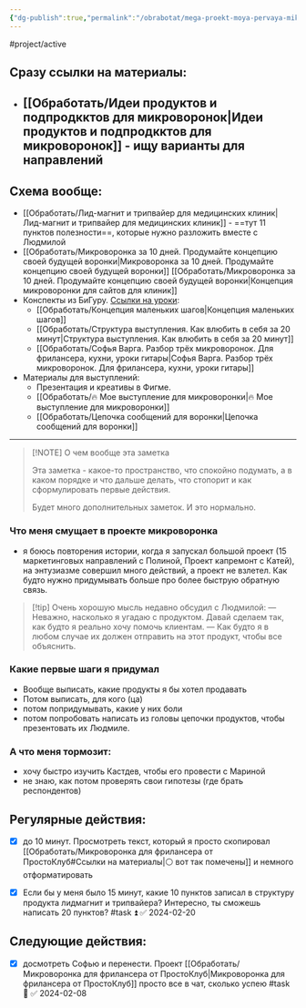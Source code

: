 ```yaml
---
{"dg-publish":true,"permalink":"/obrabotat/mega-proekt-moya-pervaya-mikrovoronka/"}
---
```




#project/active 

## Сразу ссылки на материалы:
- [[Обработать/Идеи продуктов и подпродкктов для микроворонок\|Идеи продуктов и подпродкктов для микроворонок]] - ищу варианты для направлений
	- 
<div class="transclusion internal-embed is-loaded"><div class="markdown-embed">



## Схема вообще:
<style> .container {font-family: sans-serif; text-align: center;} .button-wrapper button {z-index: 1;height: 40px; width: 100px; margin: 10px;padding: 5px;} .excalidraw .App-menu_top .buttonList { display: flex;} .excalidraw-wrapper { height: 800px; margin: 50px; position: relative;} :root[dir="ltr"] .excalidraw .layer-ui__wrapper .zen-mode-transition.App-menu_bottom--transition-left {transform: none;} </style><script src="https://cdn.jsdelivr.net/npm/react@17/umd/react.production.min.js"></script><script src="https://cdn.jsdelivr.net/npm/react-dom@17/umd/react-dom.production.min.js"></script><script type="text/javascript" src="https://cdn.jsdelivr.net/npm/@excalidraw/excalidraw@0/dist/excalidraw.production.min.js"></script><div id="Drawing_2024-02-11_1920.43.excalidraw.md1"></div><script>(function(){const InitialData={"type":"excalidraw","version":2,"source":"https://github.com/zsviczian/obsidian-excalidraw-plugin/releases/tag/2.0.20","elements":[{"type":"freedraw","version":78,"versionNonce":727088747,"isDeleted":false,"id":"bNt1-56Bc0iOdeP4lFmLt","fillStyle":"solid","strokeWidth":1,"strokeStyle":"solid","roughness":1,"opacity":100,"angle":0,"x":-267.49302534623575,"y":-139.1103182705965,"strokeColor":"#1e1e1e","backgroundColor":"transparent","width":180.79998779296875,"height":33.600006103515625,"seed":1092054255,"groupIds":["znc8EGzNA5-6f3mukq_c4"],"frameId":null,"roundness":null,"boundElements":[],"updated":1709230763499,"link":null,"locked":false,"points":[[0,0],[0,2.399993896484375],[4.79998779296875,4],[15.20001220703125,6.399993896484375],[28.79998779296875,9.600006103515625],[46.4000244140625,10.399993896484375],[68.79998779296875,12.800018310546875],[88.79998779296875,13.600006103515625],[108.79998779296875,13.600006103515625],[128.79998779296875,12.800018310546875],[155.20001220703125,8.800018310546875],[165.60003662109375,5.600006103515625],[172,3.20001220703125],[175.20001220703125,1.600006103515625],[176,1.600006103515625],[176.79998779296875,1.600006103515625],[175.20001220703125,0.800018310546875],[168,-0.79998779296875],[152.79998779296875,-4],[129.60003662109375,-8.79998779296875],[105.60003662109375,-12.79998779296875],[77.60003662109375,-17.600006103515625],[38.4000244140625,-20],[21.60003662109375,-20],[14.4000244140625,-20],[12,-19.199981689453125],[11.20001220703125,-19.199981689453125],[11.20001220703125,-18.399993896484375],[11.20001220703125,-17.600006103515625],[11.20001220703125,-16],[11.20001220703125,-15.199981689453125],[11.20001220703125,-14.399993896484375],[8.79998779296875,-13.600006103515625],[5.60003662109375,-12.79998779296875],[-0.79998779296875,-11.199981689453125],[-3.20001220703125,-10.399993896484375],[-4,-9.600006103515625],[-4,-9.600006103515625]],"lastCommittedPoint":null,"simulatePressure":true,"pressures":[]},{"type":"freedraw","version":63,"versionNonce":1148287243,"isDeleted":false,"id":"J2VRbj21RQtTRj5W2ElSR","fillStyle":"solid","strokeWidth":1,"strokeStyle":"solid","roughness":1,"opacity":100,"angle":0,"x":-267.49302534623575,"y":-139.91030606356526,"strokeColor":"#1e1e1e","backgroundColor":"transparent","width":63.20001220703125,"height":152,"seed":748287759,"groupIds":["znc8EGzNA5-6f3mukq_c4"],"frameId":null,"roundness":null,"boundElements":[],"updated":1709230763499,"link":null,"locked":false,"points":[[0,0],[0.79998779296875,3.199981689453125],[7.20001220703125,10.399993896484375],[16.79998779296875,19.199981689453125],[26.4000244140625,28],[34.4000244140625,38.399993896484375],[41.60003662109375,56.79998779296875],[45.60003662109375,73.60000610351562],[49.60003662109375,95.19998168945312],[54.4000244140625,114.39999389648438],[59.20001220703125,129.60000610351562],[60.79998779296875,136.79998779296875],[62.4000244140625,140],[63.20001220703125,143.19998168945312],[63.20001220703125,148],[63.20001220703125,150.39999389648438],[63.20001220703125,151.19998168945312],[63.20001220703125,152],[63.20001220703125,151.19998168945312],[61.60003662109375,146.39999389648438],[61.60003662109375,142.39999389648438],[61.60003662109375,140],[61.60003662109375,140]],"lastCommittedPoint":null,"simulatePressure":true,"pressures":[]},{"type":"freedraw","version":62,"versionNonce":26484651,"isDeleted":false,"id":"OVceT3Wi5DUva1kw_Y23g","fillStyle":"solid","strokeWidth":1,"strokeStyle":"solid","roughness":1,"opacity":100,"angle":0,"x":-94.693037553267,"y":-134.31029996004963,"strokeColor":"#1e1e1e","backgroundColor":"transparent","width":90.39996337890625,"height":130.39999389648438,"seed":931544367,"groupIds":["znc8EGzNA5-6f3mukq_c4"],"frameId":null,"roundness":null,"boundElements":[],"updated":1709230763499,"link":null,"locked":false,"points":[[0,0],[-1.5999755859375,0],[-5.5999755859375,3.199981689453125],[-15.199951171875,14.399993896484375],[-24.79998779296875,24],[-35.199951171875,33.5999755859375],[-46.39996337890625,44],[-58.39996337890625,56],[-69.5999755859375,67.19998168945312],[-78.39996337890625,78.39999389648438],[-84,87.19998168945312],[-88,95.19998168945312],[-89.5999755859375,104],[-90.39996337890625,110.39999389648438],[-90.39996337890625,118.39999389648438],[-90.39996337890625,124],[-90.39996337890625,128.79998779296875],[-90.39996337890625,130.39999389648438],[-90.39996337890625,129.5999755859375],[-90.39996337890625,128.79998779296875],[-90.39996337890625,128],[-90.39996337890625,128]],"lastCommittedPoint":null,"simulatePressure":true,"pressures":[]},{"type":"freedraw","version":59,"versionNonce":1558770251,"isDeleted":false,"id":"k5-iIWLjIYzZL2wN9Nl0W","fillStyle":"solid","strokeWidth":1,"strokeStyle":"solid","roughness":1,"opacity":100,"angle":0,"x":-188.2930131392045,"y":0.8896817294034918,"strokeColor":"#1e1e1e","backgroundColor":"transparent","width":26.4000244140625,"height":20.79998779296875,"seed":1162133327,"groupIds":["znc8EGzNA5-6f3mukq_c4"],"frameId":null,"roundness":null,"boundElements":[],"updated":1709230763499,"link":null,"locked":false,"points":[[0,0],[-3.20001220703125,2.399993896484375],[-8.79998779296875,7.20001220703125],[-16,13.600006103515625],[-18.4000244140625,15.20001220703125],[-18.4000244140625,16],[-18.4000244140625,16.800018310546875],[-18.4000244140625,17.600006103515625],[-17.5999755859375,17.600006103515625],[-12,14.399993896484375],[-4,8.800018310546875],[2.4000244140625,2.399993896484375],[6.4000244140625,-0.79998779296875],[8,-2.399993896484375],[8,-3.199981689453125],[7.20001220703125,-3.199981689453125],[5.5999755859375,-3.199981689453125],[4.79998779296875,-3.199981689453125],[4.79998779296875,-3.199981689453125]],"lastCommittedPoint":null,"simulatePressure":true,"pressures":[]},{"type":"freedraw","version":109,"versionNonce":659189995,"isDeleted":false,"id":"MV0SRWxvcLf5JeDe1qS2_","fillStyle":"solid","strokeWidth":1,"strokeStyle":"solid","roughness":1,"opacity":100,"angle":0,"x":-50.693037553267004,"y":-139.1103182705965,"strokeColor":"#1e1e1e","backgroundColor":"transparent","width":180.79998779296875,"height":33.600006103515625,"seed":1420096865,"groupIds":["znc8EGzNA5-6f3mukq_c4"],"frameId":null,"roundness":null,"boundElements":[],"updated":1709230763499,"link":null,"locked":false,"points":[[0,0],[0,2.399993896484375],[4.79998779296875,4],[15.20001220703125,6.399993896484375],[28.79998779296875,9.600006103515625],[46.4000244140625,10.399993896484375],[68.79998779296875,12.800018310546875],[88.79998779296875,13.600006103515625],[108.79998779296875,13.600006103515625],[128.79998779296875,12.800018310546875],[155.20001220703125,8.800018310546875],[165.60003662109375,5.600006103515625],[172,3.20001220703125],[175.20001220703125,1.600006103515625],[176,1.600006103515625],[176.79998779296875,1.600006103515625],[175.20001220703125,0.800018310546875],[168,-0.79998779296875],[152.79998779296875,-4],[129.60003662109375,-8.79998779296875],[105.60003662109375,-12.79998779296875],[77.60003662109375,-17.600006103515625],[38.4000244140625,-20],[21.60003662109375,-20],[14.4000244140625,-20],[12,-19.199981689453125],[11.20001220703125,-19.199981689453125],[11.20001220703125,-18.399993896484375],[11.20001220703125,-17.600006103515625],[11.20001220703125,-16],[11.20001220703125,-15.199981689453125],[11.20001220703125,-14.399993896484375],[8.79998779296875,-13.600006103515625],[5.60003662109375,-12.79998779296875],[-0.79998779296875,-11.199981689453125],[-3.20001220703125,-10.399993896484375],[-4,-9.600006103515625],[-4,-9.600006103515625]],"lastCommittedPoint":null,"simulatePressure":true,"pressures":[]},{"type":"freedraw","version":94,"versionNonce":843258763,"isDeleted":false,"id":"6-dUSlDT4Qd-Ih30-TbJu","fillStyle":"solid","strokeWidth":1,"strokeStyle":"solid","roughness":1,"opacity":100,"angle":0,"x":-50.693037553267004,"y":-139.91030606356526,"strokeColor":"#1e1e1e","backgroundColor":"transparent","width":63.20001220703125,"height":152,"seed":1577165121,"groupIds":["znc8EGzNA5-6f3mukq_c4"],"frameId":null,"roundness":null,"boundElements":[],"updated":1709230763499,"link":null,"locked":false,"points":[[0,0],[0.79998779296875,3.199981689453125],[7.20001220703125,10.399993896484375],[16.79998779296875,19.199981689453125],[26.4000244140625,28],[34.4000244140625,38.399993896484375],[41.60003662109375,56.79998779296875],[45.60003662109375,73.60000610351562],[49.60003662109375,95.19998168945312],[54.4000244140625,114.39999389648438],[59.20001220703125,129.60000610351562],[60.79998779296875,136.79998779296875],[62.4000244140625,140],[63.20001220703125,143.19998168945312],[63.20001220703125,148],[63.20001220703125,150.39999389648438],[63.20001220703125,151.19998168945312],[63.20001220703125,152],[63.20001220703125,151.19998168945312],[61.60003662109375,146.39999389648438],[61.60003662109375,142.39999389648438],[61.60003662109375,140],[61.60003662109375,140]],"lastCommittedPoint":null,"simulatePressure":true,"pressures":[]},{"type":"freedraw","version":93,"versionNonce":973959723,"isDeleted":false,"id":"hZiFTx_ySdVIIPfJZKt6E","fillStyle":"solid","strokeWidth":1,"strokeStyle":"solid","roughness":1,"opacity":100,"angle":0,"x":122.10695023970175,"y":-134.31029996004963,"strokeColor":"#1e1e1e","backgroundColor":"transparent","width":90.39996337890625,"height":130.39999389648438,"seed":312332577,"groupIds":["znc8EGzNA5-6f3mukq_c4"],"frameId":null,"roundness":null,"boundElements":[],"updated":1709230763499,"link":null,"locked":false,"points":[[0,0],[-1.5999755859375,0],[-5.5999755859375,3.199981689453125],[-15.199951171875,14.399993896484375],[-24.79998779296875,24],[-35.199951171875,33.5999755859375],[-46.39996337890625,44],[-58.39996337890625,56],[-69.5999755859375,67.19998168945312],[-78.39996337890625,78.39999389648438],[-84,87.19998168945312],[-88,95.19998168945312],[-89.5999755859375,104],[-90.39996337890625,110.39999389648438],[-90.39996337890625,118.39999389648438],[-90.39996337890625,124],[-90.39996337890625,128.79998779296875],[-90.39996337890625,130.39999389648438],[-90.39996337890625,129.5999755859375],[-90.39996337890625,128.79998779296875],[-90.39996337890625,128],[-90.39996337890625,128]],"lastCommittedPoint":null,"simulatePressure":true,"pressures":[]},{"type":"freedraw","version":90,"versionNonce":261354699,"isDeleted":false,"id":"n3veGepN7xOb1_QYmvv7g","fillStyle":"solid","strokeWidth":1,"strokeStyle":"solid","roughness":1,"opacity":100,"angle":0,"x":28.506974653764246,"y":0.8896817294034918,"strokeColor":"#1e1e1e","backgroundColor":"transparent","width":26.4000244140625,"height":20.79998779296875,"seed":1743324417,"groupIds":["znc8EGzNA5-6f3mukq_c4"],"frameId":null,"roundness":null,"boundElements":[],"updated":1709230763499,"link":null,"locked":false,"points":[[0,0],[-3.20001220703125,2.399993896484375],[-8.79998779296875,7.20001220703125],[-16,13.600006103515625],[-18.4000244140625,15.20001220703125],[-18.4000244140625,16],[-18.4000244140625,16.800018310546875],[-18.4000244140625,17.600006103515625],[-17.5999755859375,17.600006103515625],[-12,14.399993896484375],[-4,8.800018310546875],[2.4000244140625,2.399993896484375],[6.4000244140625,-0.79998779296875],[8,-2.399993896484375],[8,-3.199981689453125],[7.20001220703125,-3.199981689453125],[5.5999755859375,-3.199981689453125],[4.79998779296875,-3.199981689453125],[4.79998779296875,-3.199981689453125]],"lastCommittedPoint":null,"simulatePressure":true,"pressures":[]},{"type":"freedraw","version":140,"versionNonce":40969067,"isDeleted":false,"id":"L_TYD4fS33pUic0gEJxNQ","fillStyle":"solid","strokeWidth":1,"strokeStyle":"solid","roughness":1,"opacity":100,"angle":0,"x":153.30702348188925,"y":-139.1103182705965,"strokeColor":"#1e1e1e","backgroundColor":"transparent","width":180.79998779296875,"height":33.600006103515625,"seed":1415896911,"groupIds":["znc8EGzNA5-6f3mukq_c4"],"frameId":null,"roundness":null,"boundElements":[],"updated":1709230763499,"link":null,"locked":false,"points":[[0,0],[0,2.399993896484375],[4.79998779296875,4],[15.20001220703125,6.399993896484375],[28.79998779296875,9.600006103515625],[46.4000244140625,10.399993896484375],[68.79998779296875,12.800018310546875],[88.79998779296875,13.600006103515625],[108.79998779296875,13.600006103515625],[128.79998779296875,12.800018310546875],[155.20001220703125,8.800018310546875],[165.60003662109375,5.600006103515625],[172,3.20001220703125],[175.20001220703125,1.600006103515625],[176,1.600006103515625],[176.79998779296875,1.600006103515625],[175.20001220703125,0.800018310546875],[168,-0.79998779296875],[152.79998779296875,-4],[129.60003662109375,-8.79998779296875],[105.60003662109375,-12.79998779296875],[77.60003662109375,-17.600006103515625],[38.4000244140625,-20],[21.60003662109375,-20],[14.4000244140625,-20],[12,-19.199981689453125],[11.20001220703125,-19.199981689453125],[11.20001220703125,-18.399993896484375],[11.20001220703125,-17.600006103515625],[11.20001220703125,-16],[11.20001220703125,-15.199981689453125],[11.20001220703125,-14.399993896484375],[8.79998779296875,-13.600006103515625],[5.60003662109375,-12.79998779296875],[-0.79998779296875,-11.199981689453125],[-3.20001220703125,-10.399993896484375],[-4,-9.600006103515625],[-4,-9.600006103515625]],"lastCommittedPoint":null,"simulatePressure":true,"pressures":[]},{"type":"freedraw","version":125,"versionNonce":183467531,"isDeleted":false,"id":"9MKguKBmfUX798I5HKL1R","fillStyle":"solid","strokeWidth":1,"strokeStyle":"solid","roughness":1,"opacity":100,"angle":0,"x":153.30702348188925,"y":-139.91030606356526,"strokeColor":"#1e1e1e","backgroundColor":"transparent","width":63.20001220703125,"height":152,"seed":776609135,"groupIds":["znc8EGzNA5-6f3mukq_c4"],"frameId":null,"roundness":null,"boundElements":[],"updated":1709230763499,"link":null,"locked":false,"points":[[0,0],[0.79998779296875,3.199981689453125],[7.20001220703125,10.399993896484375],[16.79998779296875,19.199981689453125],[26.4000244140625,28],[34.4000244140625,38.399993896484375],[41.60003662109375,56.79998779296875],[45.60003662109375,73.60000610351562],[49.60003662109375,95.19998168945312],[54.4000244140625,114.39999389648438],[59.20001220703125,129.60000610351562],[60.79998779296875,136.79998779296875],[62.4000244140625,140],[63.20001220703125,143.19998168945312],[63.20001220703125,148],[63.20001220703125,150.39999389648438],[63.20001220703125,151.19998168945312],[63.20001220703125,152],[63.20001220703125,151.19998168945312],[61.60003662109375,146.39999389648438],[61.60003662109375,142.39999389648438],[61.60003662109375,140],[61.60003662109375,140]],"lastCommittedPoint":null,"simulatePressure":true,"pressures":[]},{"type":"freedraw","version":124,"versionNonce":873039019,"isDeleted":false,"id":"nsnM99HZn8gtb6OnL9OxA","fillStyle":"solid","strokeWidth":1,"strokeStyle":"solid","roughness":1,"opacity":100,"angle":0,"x":326.107011274858,"y":-134.31029996004963,"strokeColor":"#1e1e1e","backgroundColor":"transparent","width":90.39996337890625,"height":130.39999389648438,"seed":824350607,"groupIds":["znc8EGzNA5-6f3mukq_c4"],"frameId":null,"roundness":null,"boundElements":[],"updated":1709230763499,"link":null,"locked":false,"points":[[0,0],[-1.5999755859375,0],[-5.5999755859375,3.199981689453125],[-15.199951171875,14.399993896484375],[-24.79998779296875,24],[-35.199951171875,33.5999755859375],[-46.39996337890625,44],[-58.39996337890625,56],[-69.5999755859375,67.19998168945312],[-78.39996337890625,78.39999389648438],[-84,87.19998168945312],[-88,95.19998168945312],[-89.5999755859375,104],[-90.39996337890625,110.39999389648438],[-90.39996337890625,118.39999389648438],[-90.39996337890625,124],[-90.39996337890625,128.79998779296875],[-90.39996337890625,130.39999389648438],[-90.39996337890625,129.5999755859375],[-90.39996337890625,128.79998779296875],[-90.39996337890625,128],[-90.39996337890625,128]],"lastCommittedPoint":null,"simulatePressure":true,"pressures":[]},{"type":"freedraw","version":121,"versionNonce":1164556107,"isDeleted":false,"id":"uMglRUTNyUDQZ3mpwvQ26","fillStyle":"solid","strokeWidth":1,"strokeStyle":"solid","roughness":1,"opacity":100,"angle":0,"x":232.5070356889205,"y":0.8896817294034918,"strokeColor":"#1e1e1e","backgroundColor":"transparent","width":26.4000244140625,"height":20.79998779296875,"seed":1395051951,"groupIds":["znc8EGzNA5-6f3mukq_c4"],"frameId":null,"roundness":null,"boundElements":[],"updated":1709230763499,"link":null,"locked":false,"points":[[0,0],[-3.20001220703125,2.399993896484375],[-8.79998779296875,7.20001220703125],[-16,13.600006103515625],[-18.4000244140625,15.20001220703125],[-18.4000244140625,16],[-18.4000244140625,16.800018310546875],[-18.4000244140625,17.600006103515625],[-17.5999755859375,17.600006103515625],[-12,14.399993896484375],[-4,8.800018310546875],[2.4000244140625,2.399993896484375],[6.4000244140625,-0.79998779296875],[8,-2.399993896484375],[8,-3.199981689453125],[7.20001220703125,-3.199981689453125],[5.5999755859375,-3.199981689453125],[4.79998779296875,-3.199981689453125],[4.79998779296875,-3.199981689453125]],"lastCommittedPoint":null,"simulatePressure":true,"pressures":[]},{"type":"freedraw","version":180,"versionNonce":761959915,"isDeleted":false,"id":"KEInKNH63O4Q_AqbpkaFp","fillStyle":"solid","strokeWidth":1,"strokeStyle":"solid","roughness":1,"opacity":100,"angle":0,"x":369.30702348188925,"y":-139.1103182705965,"strokeColor":"#1e1e1e","backgroundColor":"transparent","width":180.79998779296875,"height":33.600006103515625,"seed":2030132463,"groupIds":["znc8EGzNA5-6f3mukq_c4"],"frameId":null,"roundness":null,"boundElements":[],"updated":1709230763499,"link":null,"locked":false,"points":[[0,0],[0,2.399993896484375],[4.79998779296875,4],[15.20001220703125,6.399993896484375],[28.79998779296875,9.600006103515625],[46.4000244140625,10.399993896484375],[68.79998779296875,12.800018310546875],[88.79998779296875,13.600006103515625],[108.79998779296875,13.600006103515625],[128.79998779296875,12.800018310546875],[155.20001220703125,8.800018310546875],[165.60003662109375,5.600006103515625],[172,3.20001220703125],[175.20001220703125,1.600006103515625],[176,1.600006103515625],[176.79998779296875,1.600006103515625],[175.20001220703125,0.800018310546875],[168,-0.79998779296875],[152.79998779296875,-4],[129.60003662109375,-8.79998779296875],[105.60003662109375,-12.79998779296875],[77.60003662109375,-17.600006103515625],[38.4000244140625,-20],[21.60003662109375,-20],[14.4000244140625,-20],[12,-19.199981689453125],[11.20001220703125,-19.199981689453125],[11.20001220703125,-18.399993896484375],[11.20001220703125,-17.600006103515625],[11.20001220703125,-16],[11.20001220703125,-15.199981689453125],[11.20001220703125,-14.399993896484375],[8.79998779296875,-13.600006103515625],[5.60003662109375,-12.79998779296875],[-0.79998779296875,-11.199981689453125],[-3.20001220703125,-10.399993896484375],[-4,-9.600006103515625],[-4,-9.600006103515625]],"lastCommittedPoint":null,"simulatePressure":true,"pressures":[]},{"type":"freedraw","version":165,"versionNonce":722903179,"isDeleted":false,"id":"HhFc3Z1SfVcl56R6dQ6LK","fillStyle":"solid","strokeWidth":1,"strokeStyle":"solid","roughness":1,"opacity":100,"angle":0,"x":369.30702348188925,"y":-139.91030606356526,"strokeColor":"#1e1e1e","backgroundColor":"transparent","width":63.20001220703125,"height":152,"seed":2023822287,"groupIds":["znc8EGzNA5-6f3mukq_c4"],"frameId":null,"roundness":null,"boundElements":[],"updated":1709230763499,"link":null,"locked":false,"points":[[0,0],[0.79998779296875,3.199981689453125],[7.20001220703125,10.399993896484375],[16.79998779296875,19.199981689453125],[26.4000244140625,28],[34.4000244140625,38.399993896484375],[41.60003662109375,56.79998779296875],[45.60003662109375,73.60000610351562],[49.60003662109375,95.19998168945312],[54.4000244140625,114.39999389648438],[59.20001220703125,129.60000610351562],[60.79998779296875,136.79998779296875],[62.4000244140625,140],[63.20001220703125,143.19998168945312],[63.20001220703125,148],[63.20001220703125,150.39999389648438],[63.20001220703125,151.19998168945312],[63.20001220703125,152],[63.20001220703125,151.19998168945312],[61.60003662109375,146.39999389648438],[61.60003662109375,142.39999389648438],[61.60003662109375,140],[61.60003662109375,140]],"lastCommittedPoint":null,"simulatePressure":true,"pressures":[]},{"type":"freedraw","version":164,"versionNonce":942167851,"isDeleted":false,"id":"8cCa2haYpyqJzB_4Y99eC","fillStyle":"solid","strokeWidth":1,"strokeStyle":"solid","roughness":1,"opacity":100,"angle":0,"x":542.107011274858,"y":-134.31029996004963,"strokeColor":"#1e1e1e","backgroundColor":"transparent","width":90.39996337890625,"height":130.39999389648438,"seed":1037702863,"groupIds":["znc8EGzNA5-6f3mukq_c4"],"frameId":null,"roundness":null,"boundElements":[],"updated":1709230763499,"link":null,"locked":false,"points":[[0,0],[-1.5999755859375,0],[-5.5999755859375,3.199981689453125],[-15.199951171875,14.399993896484375],[-24.79998779296875,24],[-35.199951171875,33.5999755859375],[-46.39996337890625,44],[-58.39996337890625,56],[-69.5999755859375,67.19998168945312],[-78.39996337890625,78.39999389648438],[-84,87.19998168945312],[-88,95.19998168945312],[-89.5999755859375,104],[-90.39996337890625,110.39999389648438],[-90.39996337890625,118.39999389648438],[-90.39996337890625,124],[-90.39996337890625,128.79998779296875],[-90.39996337890625,130.39999389648438],[-90.39996337890625,129.5999755859375],[-90.39996337890625,128.79998779296875],[-90.39996337890625,128],[-90.39996337890625,128]],"lastCommittedPoint":null,"simulatePressure":true,"pressures":[]},{"type":"freedraw","version":161,"versionNonce":856308171,"isDeleted":false,"id":"wTmwE3936YxNbSCAi5sXs","fillStyle":"solid","strokeWidth":1,"strokeStyle":"solid","roughness":1,"opacity":100,"angle":0,"x":448.5070356889205,"y":0.8896817294034918,"strokeColor":"#1e1e1e","backgroundColor":"transparent","width":26.4000244140625,"height":20.79998779296875,"seed":842327983,"groupIds":["znc8EGzNA5-6f3mukq_c4"],"frameId":null,"roundness":null,"boundElements":[],"updated":1709230763499,"link":null,"locked":false,"points":[[0,0],[-3.20001220703125,2.399993896484375],[-8.79998779296875,7.20001220703125],[-16,13.600006103515625],[-18.4000244140625,15.20001220703125],[-18.4000244140625,16],[-18.4000244140625,16.800018310546875],[-18.4000244140625,17.600006103515625],[-17.5999755859375,17.600006103515625],[-12,14.399993896484375],[-4,8.800018310546875],[2.4000244140625,2.399993896484375],[6.4000244140625,-0.79998779296875],[8,-2.399993896484375],[8,-3.199981689453125],[7.20001220703125,-3.199981689453125],[5.5999755859375,-3.199981689453125],[4.79998779296875,-3.199981689453125],[4.79998779296875,-3.199981689453125]],"lastCommittedPoint":null,"simulatePressure":true,"pressures":[]},{"id":"dGwHvKDg","type":"text","x":-267.5922372289186,"y":-386.15392535198,"width":668.0518798828125,"height":90,"angle":0,"strokeColor":"#1e1e1e","backgroundColor":"transparent","fillStyle":"solid","strokeWidth":1,"strokeStyle":"solid","roughness":1,"opacity":100,"groupIds":[],"frameId":null,"roundness":null,"seed":351772074,"version":230,"versionNonce":236579318,"isDeleted":false,"boundElements":null,"updated":1709426011403,"link":null,"locked":false,"text":"Я хочу, чтобы люди попадали ко мне \nчерез различные микроворонки","rawText":"Я хочу, чтобы люди попадали ко мне \nчерез различные микроворонки","fontSize":36,"fontFamily":1,"textAlign":"left","verticalAlign":"top","baseline":77,"containerId":null,"originalText":"Я хочу, чтобы люди попадали ко мне \nчерез различные микроворонки","lineHeight":1.25},{"id":"QNfIKTPw","type":"text","x":-230.2856629999668,"y":-201.43515189690413,"width":105.32792663574219,"height":40,"angle":0,"strokeColor":"#1e1e1e","backgroundColor":"transparent","fillStyle":"solid","strokeWidth":1,"strokeStyle":"solid","roughness":1,"opacity":100,"groupIds":[],"frameId":null,"roundness":null,"seed":1818822646,"version":377,"versionNonce":813963882,"isDeleted":false,"boundElements":null,"updated":1709426032384,"link":null,"locked":false,"text":"Медицинские \nсайты","rawText":"Медицинские \nсайты","fontSize":16,"fontFamily":1,"textAlign":"left","verticalAlign":"top","baseline":33,"containerId":null,"originalText":"Медицинские \nсайты","lineHeight":1.25},{"id":"TA0lYxzn","type":"text","x":-9.943736871357714,"y":-202.6010457759619,"width":66.79991149902344,"height":20,"angle":0,"strokeColor":"#1e1e1e","backgroundColor":"transparent","fillStyle":"solid","strokeWidth":1,"strokeStyle":"solid","roughness":1,"opacity":100,"groupIds":[],"frameId":null,"roundness":null,"seed":1825996010,"version":430,"versionNonce":1334550198,"isDeleted":false,"boundElements":null,"updated":1709426052996,"link":null,"locked":false,"text":"Лендинги","rawText":"Лендинги","fontSize":16,"fontFamily":1,"textAlign":"left","verticalAlign":"top","baseline":13,"containerId":null,"originalText":"Лендинги","lineHeight":1.25},{"id":"MNyv2SGe","type":"text","x":182.99460862725243,"y":-202.6010457759619,"width":116.71990966796875,"height":40,"angle":0,"strokeColor":"#1e1e1e","backgroundColor":"transparent","fillStyle":"solid","strokeWidth":1,"strokeStyle":"solid","roughness":1,"opacity":100,"groupIds":[],"frameId":null,"roundness":null,"seed":2142615478,"version":509,"versionNonce":1231767210,"isDeleted":false,"boundElements":null,"updated":1709426080097,"link":null,"locked":false,"text":"Контекст для\nпроизводителей","rawText":"Контекст для\nпроизводителей","fontSize":16,"fontFamily":1,"textAlign":"left","verticalAlign":"top","baseline":33,"containerId":null,"originalText":"Контекст для\nпроизводителей","lineHeight":1.25},{"id":"ChYfAQ6X","type":"text","x":390.87509025718896,"y":-202.6010457759619,"width":116.71990966796875,"height":40,"angle":0,"strokeColor":"#1e1e1e","backgroundColor":"transparent","fillStyle":"solid","strokeWidth":1,"strokeStyle":"solid","roughness":1,"opacity":100,"groupIds":[],"frameId":null,"roundness":null,"seed":715754870,"version":542,"versionNonce":1631058986,"isDeleted":false,"boundElements":null,"updated":1709426081055,"link":null,"locked":false,"text":"Контекст для\nпроизводителей","rawText":"Контекст для\nпроизводителей","fontSize":16,"fontFamily":1,"textAlign":"left","verticalAlign":"top","baseline":33,"containerId":null,"originalText":"Контекст для\nпроизводителей","lineHeight":1.25}],"appState":{"theme":"dark","viewBackgroundColor":"#ffffff","currentItemStrokeColor":"#1e1e1e","currentItemBackgroundColor":"transparent","currentItemFillStyle":"solid","currentItemStrokeWidth":1,"currentItemStrokeStyle":"solid","currentItemRoughness":1,"currentItemOpacity":100,"currentItemFontFamily":1,"currentItemFontSize":16,"currentItemTextAlign":"left","currentItemStartArrowhead":null,"currentItemEndArrowhead":"arrow","scrollX":247.11533868970514,"scrollY":450.64984717137384,"zoom":{"value":1.0497021352763423},"currentItemRoundness":"round","gridSize":null,"gridColor":{"Bold":"#C9C9C9FF","Regular":"#EDEDEDFF"},"currentStrokeOptions":null,"previousGridSize":null,"frameRendering":{"enabled":true,"clip":true,"name":true,"outline":true}},"files":{}};InitialData.scrollToContent=true;App=()=>{const e=React.useRef(null),t=React.useRef(null),[n,i]=React.useState({width:void 0,height:void 0});return React.useEffect(()=>{i({width:t.current.getBoundingClientRect().width,height:t.current.getBoundingClientRect().height});const e=()=>{i({width:t.current.getBoundingClientRect().width,height:t.current.getBoundingClientRect().height})};return window.addEventListener("resize",e),()=>window.removeEventListener("resize",e)},[t]),React.createElement(React.Fragment,null,React.createElement("div",{className:"excalidraw-wrapper",ref:t},React.createElement(ExcalidrawLib.Excalidraw,{ref:e,width:n.width,height:n.height,initialData:InitialData,viewModeEnabled:!0,zenModeEnabled:!0,gridModeEnabled:!1})))},excalidrawWrapper=document.getElementById("Drawing_2024-02-11_1920.43.excalidraw.md1");ReactDOM.render(React.createElement(App),excalidrawWrapper);})();</script>


</div></div>

- [[Обработать/Лид-магнит и трипвайер для медицинских клиник\|Лид-магнит и трипвайер для медицинских клиник]] - ==тут  11 пунктов полезности==, которые нужно разложить вместе с Людмилой
- [[Обработать/Микроворонка за 10 дней. Продумайте концепцию своей будущей воронки\|Микроворонка за 10 дней. Продумайте концепцию своей будущей воронки]] [[Обработать/Микроворонка за 10 дней. Продумайте концепцию своей будущей воронки\|Концепция микроворонки для сайтов для клиник]]
- Конспекты из БиГуру. [Ссылки на уроки](https://beguru.pro/modules/ant8lL):
	- [[Обработать/Концепция маленьких шагов\|Концепция маленьких шагов]]
	- [[Обработать/Структура выступления. Как влюбить в себя за 20 минут\|Структура выступления. Как влюбить в себя за 20 минут]]
	- [[Обработать/Софья Варга. Разбор трёх микроворонок. Для фрилансера, кухни, уроки гитары\|Софья Варга. Разбор трёх микроворонок. Для фрилансера, кухни, уроки гитары]]
- Материалы для выступлений:
	- Презентация и креативы в Фигме. 
	- [[Обработать/🔥 Мое выступление для микроворонки\|🔥 Мое выступление для микроворонки]]
	- [[Обработать/Цепочка сообщений для воронки\|Цепочка сообщений для воронки]]





---


> [!NOTE] О чем вообще эта заметка
> 
> Эта заметка - какое-то пространство, что спокойно подумать, а в каком порядке и что дальше делать, что стопорит и как сформулировать первые действия.
>
>Будет много дополнительных заметок. И это нормально.

### Что меня смущает в проекте микроворонка 
- я боюсь повторения истории, когда я запускал большой проект (15 маркетинговых направлений с Полиной, Проект капремонт с Катей), на энтузиазме совершил много действий, а проект не взлетел. Как будто нужно придумывать больше про более быструю обратную связь.

> [!tip] Очень хорошую мысль недавно обсудил с Людмилой:
> — Неважно, насколько я угадаю с продуктом. Давай сделаем так, как будто я реально хочу помочь клиентам.
> — Как будто я в любом случае их должен отправить на этот продукт, чтобы все объяснить.

### Какие первые шаги я придумал
- Вообще выписать, какие продукты я бы хотел продавать
- Потом выписать, для кого (ца)
- потом попридумывать, какие у них боли
- потом попробовать написать из головы цепочки продуктов, чтобы презентовать их Людмиле. 

### А что меня тормозит:
- хочу быстро изучить Кастдев, чтобы его провести с Мариной
- не знаю, как потом проверять свои гипотезы (где брать респондентов)

## Регулярные действия:
- [x] до 10 минут. Просмотреть текст, который я просто скопировал [[Обработать/Микроворонка для фрилансера от ПростоКлуб#Ссылки на материалы\|⚪ вот так помечены]] и немного отформатировать 
- [x] Если бы у меня было 15 минут, какие 10 пунктов записал в структуру продукта лидмагнит и трипвайера? Интересно, ты сможешь написать 20 пунктов? #task ⏫ ✅ 2024-02-20


## Следующие действия:
- [x] досмотреть Софью и перенести. Проект [[Обработать/Микроворонка для фрилансера от ПростоКлуб\|Микроворонка для фрилансера от ПростоКлуб]] просто все в чат, сколько успею #task 🔼 ✅ 2024-02-08


